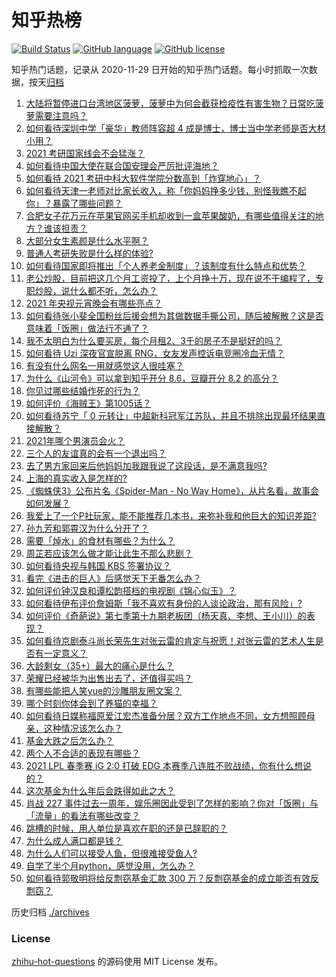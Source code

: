 # 知乎热榜
[![Build Status](https://github.com/ToWeLong/zhihu-hot-questions/workflows/CI/badge.svg)](https://github.com/ToWeLong/zhihu-hot-questions/actions)
[![GitHub language](https://img.shields.io/badge/language-golang-orange.svg)](https://golang.org/)
[![GitHub license](https://img.shields.io/github/license/ToWeLong/zhihu-hot-questions)](https://github.com/ToWeLong/zhihu-hot-questions/blob/main/LICENSE)

知乎热门话题，记录从 2020-11-29 日开始的知乎热门话题。每小时抓取一次数据，按天[归档](./archives)

<!-- BEGIN -->

1. [大陆将暂停进口台湾地区菠萝，菠萝中为何会截获检疫性有害生物？日常吃菠萝需要注意吗？](https://www.zhihu.com/question/446510247)
1. [如何看待深圳中学「豪华」教师阵容超 4 成是博士，博士当中学老师是否大材小用？](https://www.zhihu.com/question/446302299)
1. [2021 考研国家线会不会猛涨？](https://www.zhihu.com/question/438107823)
1. [如何看待中国大使在联合国安理会严厉批评海地？](https://www.zhihu.com/question/446554731)
1. [如何看待 2021 考研中科大软件学院分数高到「炸穿地心」？](https://www.zhihu.com/question/446595679)
1. [如何看待天津一老师对比家长收入，称「你妈妈挣多少钱，别怪我瞧不起你」？暴露了哪些问题？](https://www.zhihu.com/question/446474178)
1. [合肥女子花万元在苹果官网买手机却收到一盒苹果酸奶，有哪些值得关注的地方？谁该担责？](https://www.zhihu.com/question/446439952)
1. [大部分女生素颜是什么水平啊？](https://www.zhihu.com/question/397929197)
1. [普通人考研失败是什么样的体验?](https://www.zhihu.com/question/446425502)
1. [如何看待国家即将推出「个人养老金制度」？该制度有什么特点和优势？](https://www.zhihu.com/question/446531212)
1. [老公炒股，目前把这几个月工资投了，上个月挣十万，现在说不干编程了，专职炒股，说什么都不听，怎么办？](https://www.zhihu.com/question/419329722)
1. [2021 年央视元宵晚会有哪些亮点？](https://www.zhihu.com/question/446545398)
1. [如何看待张小斐全国粉丝后援会想为其做数据手撕公司，随后被解散？这是否意味着「饭圈」做法行不通了？](https://www.zhihu.com/question/446326595)
1. [我不太明白为什么要买房，每个月租2、3千的房子不是挺好的吗？](https://www.zhihu.com/question/437461534)
1. [如何看待 Uzi 深夜官宣脱离 RNG，女友发声控诉电竞圈冷血无情？](https://www.zhihu.com/question/445889617)
1. [有没有什么网名一用就感觉这人很哇塞？](https://www.zhihu.com/question/446019130)
1. [为什么《山河令》可以拿到知乎开分 8.6，豆瓣开分 8.2 的高分？](https://www.zhihu.com/question/446469264)
1. [你见过哪些结婚作死的行为？](https://www.zhihu.com/question/268605958)
1. [如何评价《海贼王》第1005话？](https://www.zhihu.com/question/446541808)
1. [如何看待苏宁「 0 元转让」中超新科冠军江苏队，并且不排除出现最坏结果直接解散？](https://www.zhihu.com/question/446003322)
1. [2021年哪个男演员会火？](https://www.zhihu.com/question/430869182)
1. [三个人的友谊真的会有一个退出吗？](https://www.zhihu.com/question/343367497)
1. [去了男方家回来后他妈妈加我跟我说了这段话，是不满意我吗?](https://www.zhihu.com/question/446098776)
1. [上海的真实收入是怎样的?](https://www.zhihu.com/question/35101882)
1. [《蜘蛛侠3》公布片名《Spider-Man - No Way Home》，从片名看，故事会如何发展？](https://www.zhihu.com/question/446253556)
1. [我爱上了一个P社玩家，能不能推荐几本书，来弥补我和他巨大的知识差距?](https://www.zhihu.com/question/444891908)
1. [孙九芳和郭霄汉为什么分开了？](https://www.zhihu.com/question/446481904)
1. [需要「焯水」的食材有哪些？为什么？](https://www.zhihu.com/question/444952773)
1. [周芷若应该怎么做才能让此生不那么悲剧？](https://www.zhihu.com/question/440579318)
1. [如何看待央视与韩国 KBS 签署协议？](https://www.zhihu.com/question/445850066)
1. [看完《进击的巨人》后感觉天下无番怎么办？](https://www.zhihu.com/question/440877082)
1. [如何评价钟汉良和谭松韵搭档的电视剧《锦心似玉》？](https://www.zhihu.com/question/446526065)
1. [如何看待伊布评价詹姆斯「我不喜欢有身份的人谈论政治，那有风险」?](https://www.zhihu.com/question/446466536)
1. [如何评价《奇葩说》第七季第十九期老板团（杨天真、李想、王小川）的表现？](https://www.zhihu.com/question/446270460)
1. [如何看待京剧泰斗尚长荣先生对张云雷的肯定与祝愿！对张云雷的艺术人生是否有一定意义？](https://www.zhihu.com/question/446507596)
1. [大龄剩女（35+）最大的痛心是什么？](https://www.zhihu.com/question/440901341)
1. [荣耀已经被华为出售出去了，还值得买吗？](https://www.zhihu.com/question/432650577)
1. [有哪些能把人笑yue的沙雕朋友圈文案？](https://www.zhihu.com/question/446125277)
1. [哪个时刻你体会到了养猫的幸福？](https://www.zhihu.com/question/445634662)
1. [如何看待日媒称福原爱江宏杰准备分居？双方工作地点不同，女方想照顾母亲，这种情况该怎么办？](https://www.zhihu.com/question/446442034)
1. [基金大跌之后怎么办？](https://www.zhihu.com/question/442441348)
1. [两个人不合适的表现有哪些？](https://www.zhihu.com/question/443997202)
1. [2021 LPL 春季赛 iG 2:0 打破 EDG 本赛季八连胜不败战绩，你有什么想说的？](https://www.zhihu.com/question/446544831)
1. [这次基金为什么年后会跌得如此之大？](https://www.zhihu.com/question/446018782)
1. [肖战 227 事件过去一周年，娱乐圈因此受到了怎样的影响？你对「饭圈」与「流量」的看法有哪些改变？](https://www.zhihu.com/question/446119703)
1. [跳槽的时候，用人单位是喜欢在职的还是已辞职的？](https://www.zhihu.com/question/331939319)
1. [为什么成人满口都是钱？](https://www.zhihu.com/question/445698162)
1. [为什么人们可以接受人鱼，但很难接受鱼人?](https://www.zhihu.com/question/441042938)
1. [自学了半个月python，感觉没用，怎么办？](https://www.zhihu.com/question/381078052)
1. [如何看待郭敬明将给反剽窃基金汇款 300 万？反剽窃基金的成立能否有效反剽窃？](https://www.zhihu.com/question/446496642)

<!-- END -->

历史归档 [./archives](./archives)


### License
[zhihu-hot-questions](https://github.com/towelong/zhihu-hot-questions) 的源码使用 MIT License 发布。